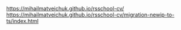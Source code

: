 https://mihailmatveichuk.github.io/rsschool-cv/
https://mihailmatveichuk.github.io/rsschool-cv/migration-newip-to-ts/index.html
